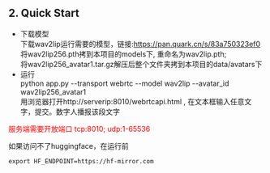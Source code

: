 ## 2. Quick Start
- 下载模型  
下载wav2lip运行需要的模型，链接:<https://pan.quark.cn/s/83a750323ef0>   
将wav2lip256.pth拷到本项目的models下, 重命名为wav2lip.pth;  
将wav2lip256_avatar1.tar.gz解压后整个文件夹拷到本项目的data/avatars下
- 运行  
python app.py --transport webrtc --model wav2lip --avatar_id wav2lip256_avatar1  
用浏览器打开http://serverip:8010/webrtcapi.html , 在文本框输入任意文字，提交。数字人播报该段文字

<font color=red>服务端需要开放端口 tcp:8010; udp:1-65536 </font>

如果访问不了huggingface，在运行前
```
export HF_ENDPOINT=https://hf-mirror.com
```

